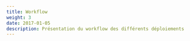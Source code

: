 ```yaml
---
title: Workflow
weight: 3
date: 2017-01-05
description: Présentation du workflow des différents déploiements
---
```


